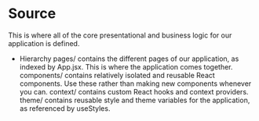 # Source

This is where all of the core presentational and business logic for our application is defined.

* Hierarchy
pages/ contains the different pages of our application, as indexed by App.jsx. This is where the application comes together.
components/ contains relatively isolated and reusable React components. Use these rather than making new components whenever you can.
context/ contains custom React hooks and context providers.
theme/ contains reusable style and theme variables for the application, as referenced by useStyles.
